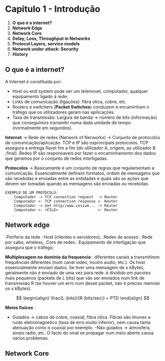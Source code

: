 # Capitulo 1 - Introdução

 1. __O que é a internet?__
 2. __Network Edge__
 3. __Network Core__
 4. __Delay, Loss, Throughput in Networks__
 5. __Protocol Layers, service models__
 6. __Network under attack: Security__
 7. __History__

## O que é a internet?

A Internet é constituida por:
    
- Host ou end system pode ser um telemovel, computador, qualquer equipamento ligado á rede;
- Links de comunicação (ligações): fibra otica, cobre, etc.
- Routers e switchers (__Packet Switches__) conduzem e encaminham o tráfego que os utilizadores geram nas apilicações.
- Taxa de transmissão: Largura de banda -> número de bits (informação) que conseguimos transmitir numa dada unidade de tempo (normalmente em segundos).

__Internet__ -> Rede de redes (Network of Nerworks) -> Conjunto de protocolos de comunicação/aplicação. TCP e IP são osprincipais protocolos. TCP assegura a entrega fíavel fim a fim (do utilizador A, origem, ao utilizador B ,final). Redes IP são responsaveis por fazer o encaminhamento dos dados que geramos por o conjunto de redes interligadas.

__Protocolos__ -> Basicamente é um conjunto de regras que regulamentam a comunicação. Essencialmente definem formatos, ordem de mensagens que são recebidas e enviadas entre as entidades e quais são as ações que devem ser tomadas quando as mensagens são enviadas ou recebidas.
    
    EXEMPLO DE UM PROTOCOLO:
        Computador -> TCP connection request  -> Router
        Computador <- TCP connection response <- Router
        Computador -> Get http//www.cesium... -> Router
        Computador <- <FILE>                  <- Router

## Network edge

.Periferia da rede : Host (clientes e servidores);
.Redes de acesso : Rede por cabo, wireless;
.Core de redes : Equipamento de interligação que assegura que o tráfego;

__Multiplexagem no dominio da frequencia__ : diferentes canais a transmitirem frequências diferentes (num canal video, noutro audio, etc.). Os host essencialmente enviam dados. Se tiver uma mensagem de x kBytes, geralmente não é enviado de uma vez para rede. é dividido em pacotes mais pequenos (packets de L bits) que vão ser enviados num link de transmissão R (se houver um erro num desse packet, não é preciso reenviar os x kBytes).

$$
\begin{align}
    \frac{L (bits)}{R (bits/sec)} = PTD 
\end{align}
$$

__Meios fisicos__ : 

- Guiados -> cabos de cobre, coaxial, fibra otica. Fibras são imunes a ruido eletromagnetico (taxa de erro muito inferior), nem causa tanta atenuação como o coaxial por exemplo.
-Não guiados -> atmosfera, sinais radio, etc. O facto do sinal se propagar num meio aberto causa vários problemas.

## Network Core